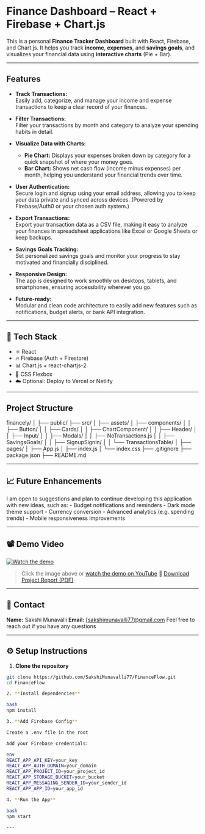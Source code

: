 #  Finance Dashboard – React + Firebase + Chart.js

This is a personal **Finance Tracker Dashboard** built with React, Firebase, and Chart.js. It helps you track **income**, **expenses**, and **savings goals**, and visualizes your financial data using **interactive charts** (Pie + Bar).

---

## Features

- **Track Transactions:**  
  Easily add, categorize, and manage your income and expense transactions to keep a clear record of your finances.

- **Filter Transactions:**  
  Filter your transactions by month and category to analyze your spending habits in detail.

- **Visualize Data with Charts:**  
  - **Pie Chart:** Displays your expenses broken down by category for a quick snapshot of where your money goes.  
  - **Bar Chart:** Shows net cash flow (income minus expenses) per month, helping you understand your financial trends over time.

- **User Authentication:**  
  Secure login and signup using your email address, allowing you to keep your data private and synced across devices. (Powered by Firebase/Auth0 or your chosen auth system.)

- **Export Transactions:**  
  Export your transaction data as a CSV file, making it easy to analyze your finances in spreadsheet applications like Excel or Google Sheets or keep backups.

- **Savings Goals Tracking:**  
  Set personalized savings goals and monitor your progress to stay motivated and financially disciplined.

- **Responsive Design:**  
  The app is designed to work smoothly on desktops, tablets, and smartphones, ensuring accessibility wherever you go.

- **Future-ready:**  
  Modular and clean code architecture to easily add new features such as notifications, budget alerts, or bank API integration.

---

## 🚀 Tech Stack

- ⚛️ React
- 🔥 Firebase (Auth + Firestore)
- 📊 Chart.js + react-chartjs-2
- 💅 CSS Flexbox
- ☁️ Optional: Deploy to Vercel or Netlify

---

## Project Structure

financely/
│
├── public/ 
├── src/ 
│ ├── assets/ 
│ ├── components/ 
│ │ ├── Button/
│ │ ├── Cards/
│ │ ├── ChartComponent/
│ │ ├── Header/
│ │ ├── Input/
│ │ ├── Modals/
│ │ ├── NoTransactions.js
│ │ ├── SavingsGoals/
│ │ ├── SignupSignin/
│ │ └── TransactionsTable/
│ ├── pages/ 
│ ├── App.js 
│ ├── index.js 
│ └── index.css
├── .gitignore 
├── package.json 
├── README.md 

---

## 📈 Future Enhancements 

I am open to suggestions and plan to continue developing this application with new ideas, such as: - Budget notifications and reminders - Dark mode theme support - Currency conversion - Advanced analytics (e.g. spending trends) - Mobile responsiveness improvements 

---

## 📽️ Demo Video

[![Watch the demo](https://img.youtube.com/vi/qThq0x8-XFU/0.jpg)](https://youtu.be/qThq0x8-XFU) 
> Click the image above or [watch the demo on YouTube](https://youtu.be/qThq0x8-XFU) 
📄 [Download Project Report (PDF)](./finance%20dashboard%20project%20report.pdf)

---
## 👤 Contact

**Name:** Sakshi Munavalli 
**Email:** [sakshimunavalli77@gmail.com 
Feel free to reach out if you have any questions

---

## ⚙️ Setup Instructions

1. **Clone the repository**
```bash
git clone https://github.com/SakshiMunavalli77/FinanceFlow.git
cd FinanceFlow

2. **Install dependencies**

bash
npm install

3. **Add Firebase Config**

Create a .env file in the root

Add your Firebase credentials:

env
REACT_APP_API_KEY=your_key
REACT_APP_AUTH_DOMAIN=your_domain
REACT_APP_PROJECT_ID=your_project_id
REACT_APP_STORAGE_BUCKET=your_bucket
REACT_APP_MESSAGING_SENDER_ID=your_sender_id
REACT_APP_APP_ID=your_app_id

4. **Run the App**

bash
npm start

---

